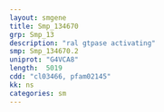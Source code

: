 ```yaml
---
layout: smgene
title: Smp_134670
grp: Smp_13
description: "ral gtpase activating"
smp: Smp_134670.2
uniprot: "G4VCA8"
length:  5019
cdd: "cl03466, pfam02145"
kk: ns
categories: sm
---
```

